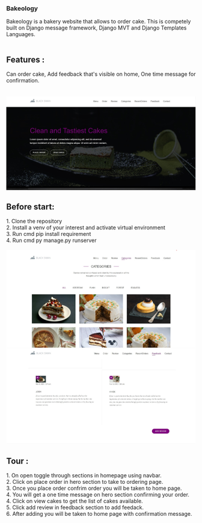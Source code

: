 <h3>Bakeology</h3> Bakeology is a bakery website that allows to order cake. This is competely built on Django message framework, Django MVT
and Django Templates Languages.
<br><br>
<h2>Features :</h2>
Can order cake, Add feedback that's visible on home, One time message for confirmation.
<br><br><br>
<img src='https://github.com/vvek475/Bakeology/blob/main/SC/Hero.jpg'>
<h2>Before start:</h2>
1. Clone the repository <br>
2. Install a venv of your interest and activate virtual environment<br>
3. Run cmd pip install requirement<br>
4. Run cmd py manage.py runserver
<br><br>
<img src='https://github.com/vvek475/Bakeology/blob/main/SC/Categories.jpg'>
<br>
<img src='https://github.com/vvek475/Bakeology/blob/main/SC/Feedback.jpg'>
<h2>Tour :</h2>
1. On open toggle through sections in homepage using navbar.<br>
2. Click on place order in hero section to take to ordering page.<br>
3. Once you place order confrim order you will be taken to home page.<br>
4. You will get a one time message on hero section confirming your order.<br>
4. Click on view cakes to get the list of cakes available.<br>
5. Click add review in feedback section to add feedack.<br>
6. After adding you will be taken to home page with confirmation message.<br>
